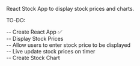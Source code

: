 React Stock App to display stock prices and charts.

TO-DO:

-- Create React App ✅ <br />
-- Display Stock Prices <br />
-- Allow users to enter stock price to be displayed <br />
-- Live update stock prices on timer <br />
-- Create Stock Chart